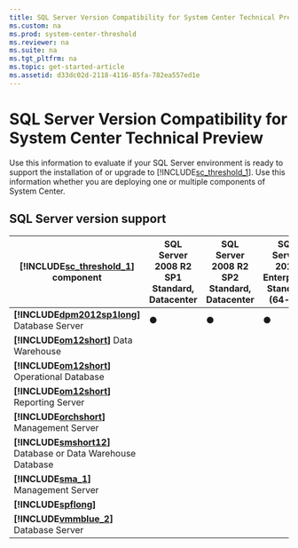 ```yaml
---
title: SQL Server Version Compatibility for System Center Technical Preview
ms.custom: na
ms.prod: system-center-threshold
ms.reviewer: na
ms.suite: na
ms.tgt_pltfrm: na
ms.topic: get-started-article
ms.assetid: d33dc02d-2118-4116-85fa-782ea557ed1e
---
```

# SQL Server Version Compatibility for System Center Technical Preview
Use this information to evaluate if your SQL Server environment is ready to support the installation of or upgrade to [!INCLUDE[sc_threshold_1](../includes/sc_threshold_1_md.md)]. Use this information whether you are deploying one or multiple components of System Center.

## SQL Server version support

|**[!INCLUDE[sc_threshold_1](../includes/sc_threshold_1_md.md)]** component|SQL Server 2008 R2 SP1 Standard, Datacenter|SQL Server 2008 R2 SP2 Standard, Datacenter|SQL Server 2012 Enterprise, Standard \(64\-bit\)|SQL Server 2012 SP1 Enterprise, Standard \(64\-bit\)|SQL Server 2012 SP2 Enterprise, Standard \(64 bit\)|SQL Server 2014 Enterprise, Standard \(64\-bit\)|SQL Server 2014 SP1 Enterprise, Standard \(64\-bit\)|SQL Server 2016 RC1, Enterprise, Standard  (64\-bit\)|
|-------------------------------------------------------------------|-----------------------------------------------|-----------------------------------------------|----------------------------------------------------|--------------------------------------------------------|-------------------------------------------------------|----------------------------------------------------|--------------------------------------------------------|------------------------------------------------|
|**[!INCLUDE[dpm2012sp1long](../includes/dpm2012sp1long_md.md)]** Database Server|●|●|●|●|●|●|||
|**[!INCLUDE[om12short](../includes/om12short_md.md)]** Data Warehouse|||||●|●|●|●|
|**[!INCLUDE[om12short](../includes/om12short_md.md)]** Operational Database|||||●|●|●|●|
|**[!INCLUDE[om12short](../includes/om12short_md.md)]** Reporting Server|||||●|●|●|●|
|**[!INCLUDE[orchshort](../includes/orchshort_md.md)]** Management Server|||||●|●|●|●|
|**[!INCLUDE[smshort12](../includes/smshort12_md.md)]** Database or Data Warehouse Database|||||●|●|●|●|
|**[!INCLUDE[sma_1](../includes/sma_1_md.md)]** Management Server|||||●|●|●|●|
|**[!INCLUDE[spflong](../includes/spflong_md.md)]**|||||●|●|●|●|
|**[!INCLUDE[vmmblue_2](../includes/vmmblue_2_md.md)]** Database Server|||||●|●|●|●|


